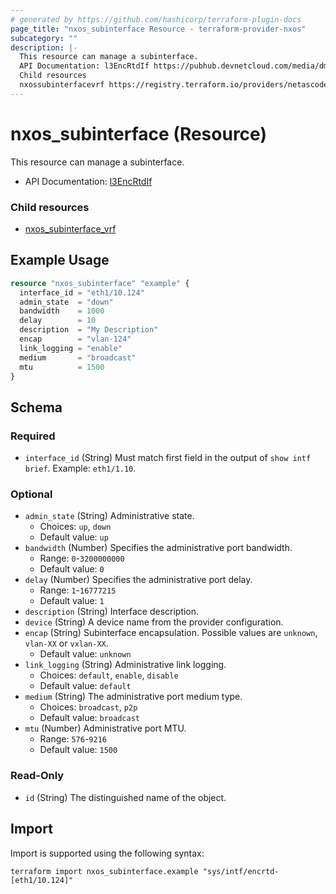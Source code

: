 ```yaml
---
# generated by https://github.com/hashicorp/terraform-plugin-docs
page_title: "nxos_subinterface Resource - terraform-provider-nxos"
subcategory: ""
description: |-
  This resource can manage a subinterface.
  API Documentation: l3EncRtdIf https://pubhub.devnetcloud.com/media/dme-docs-10-2-2/docs/Layer%203/l3:EncRtdIf/
  Child resources
  nxossubinterfacevrf https://registry.terraform.io/providers/netascode/nxos/latest/docs/resources/subinterface_vrf
---
```


# nxos_subinterface (Resource)

This resource can manage a subinterface.

- API Documentation: [l3EncRtdIf](https://pubhub.devnetcloud.com/media/dme-docs-10-2-2/docs/Layer%203/l3:EncRtdIf/)

### Child resources

- [nxos_subinterface_vrf](https://registry.terraform.io/providers/netascode/nxos/latest/docs/resources/subinterface_vrf)

## Example Usage

```terraform
resource "nxos_subinterface" "example" {
  interface_id = "eth1/10.124"
  admin_state  = "down"
  bandwidth    = 1000
  delay        = 10
  description  = "My Description"
  encap        = "vlan-124"
  link_logging = "enable"
  medium       = "broadcast"
  mtu          = 1500
}
```

<!-- schema generated by tfplugindocs -->
## Schema

### Required

- `interface_id` (String) Must match first field in the output of `show intf brief`. Example: `eth1/1.10`.

### Optional

- `admin_state` (String) Administrative state.
  - Choices: `up`, `down`
  - Default value: `up`
- `bandwidth` (Number) Specifies the administrative port bandwidth.
  - Range: `0`-`3200000000`
  - Default value: `0`
- `delay` (Number) Specifies the administrative port delay.
  - Range: `1`-`16777215`
  - Default value: `1`
- `description` (String) Interface description.
- `device` (String) A device name from the provider configuration.
- `encap` (String) Subinterface encapsulation. Possible values are `unknown`, `vlan-XX` or `vxlan-XX`.
  - Default value: `unknown`
- `link_logging` (String) Administrative link logging.
  - Choices: `default`, `enable`, `disable`
  - Default value: `default`
- `medium` (String) The administrative port medium type.
  - Choices: `broadcast`, `p2p`
  - Default value: `broadcast`
- `mtu` (Number) Administrative port MTU.
  - Range: `576`-`9216`
  - Default value: `1500`

### Read-Only

- `id` (String) The distinguished name of the object.

## Import

Import is supported using the following syntax:

```shell
terraform import nxos_subinterface.example "sys/intf/encrtd-[eth1/10.124]"
```
